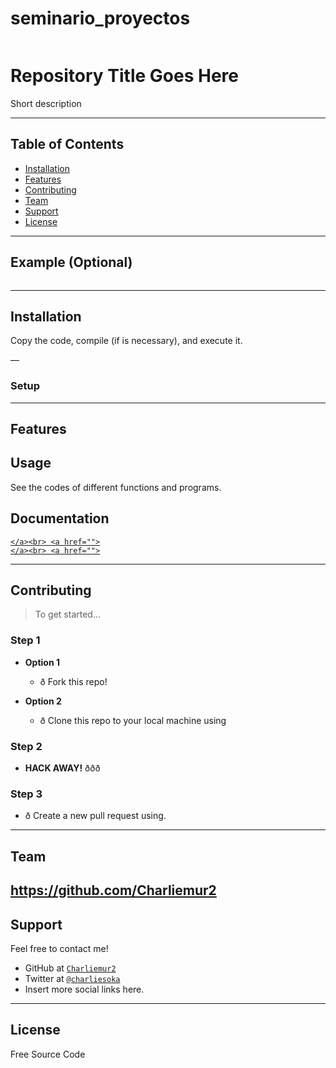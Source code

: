 # seminario_proyectos
<img src="">

# Repository Title Goes Here

Short description

---

## Table of Contents

- [Installation](#installation)
- [Features](#features)
- [Contributing](#contributing)
- [Team](#team)
- [Support](#support)
- [License](#license)


---

## Example (Optional)

```
```

---

## Installation

Copy the code, compile (if is necessary), and execute it.

—

### Setup

---

## Features
## Usage 

See the codes of different functions and programs.

## Documentation 

<a href="">``</a><br>
<a href="">``</a><br>
<a href="">``</a><br>
<a href="">``</a><br>

---

## Contributing

> To get started...

### Step 1

- **Option 1**
    - ð Fork this repo!

- **Option 2**
    - ð Clone this repo to your local machine using 

### Step 2

- **HACK AWAY!** ððð

### Step 3

- ð Create a new pull request using. 
---

## Team

https://github.com/Charliemur2
---

## Support

Feel free to contact me!

- GitHub at <a href="https://github.com/Charliemur2">`Charliemur2`</a>
- Twitter at <a href="https://twitter.com/charliesoka">`@charliesoka`</a>
- Insert more social links here.

---

## License

Free Source Code
